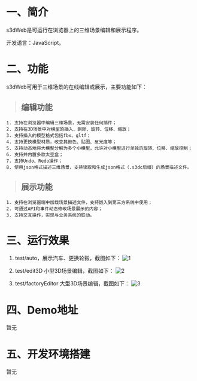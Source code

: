# 一、简介
  s3dWeb是可运行在浏览器上的三维场景编辑和展示程序。


  开发语言：JavaScript。

# 二、功能
  s3dWeb可用于三维场景的在线编辑或展示，主要功能如下：
  > ## 编辑功能  
    1. 支持在浏览器中编辑三维场景，无需安装任何插件；  
    2. 支持在3D场景中对模型的插入、删除、旋转、位移、缩放；  
    3. 支持插入的模型格式包括fbx、gltf；  
    4. 支持更换模型材质，改变其颜色、贴图、反光度等；  
    5. 支持动态地将大模型分解为多个小模型，允许对小模型进行单独的旋转、位移、缩放控制；  
    6. 支持并内置多款太空盒；  
    7. 支持Undo、Redo操作；  
    8. 使用json格式描述三维场景，支持读取和生成json格式（.s3dc后缀）的场景描述文件。

   > ## 展示功能  
    1. 支持在浏览器端中加载场景描述文件，支持嵌入到第三方系统中使用；  
    2. 可通过API和事件动态修改场景展示的内容；  
    3. 支持交互操作，实现与业务系统的联动。  

# 三、运行效果

  1. test/auto，展示汽车、更换轮毂，截图如下：
![1](https://github.com/user-attachments/assets/329e9656-6f74-4e44-ba89-744d8229ed7a)


  2. test/edit3D 小型3D场景编辑，截图如下：
![2](https://github.com/user-attachments/assets/8f18464f-26d8-424a-9f6f-8fbdabc3a176)


  3. test/factoryEditor 大型3D场景编辑，截图如下：
![3](https://github.com/user-attachments/assets/13a69522-90d0-47e6-9e82-3d5c29f7bd09)




# 四、Demo地址
暂无

# 五、开发环境搭建
暂无

